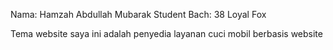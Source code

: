 Nama: Hamzah Abdullah Mubarak
Student Bach: 38 Loyal Fox

Tema website saya ini adalah penyedia layanan cuci mobil berbasis website 